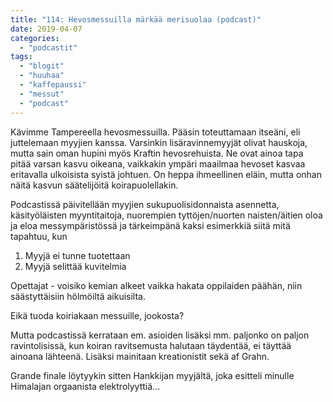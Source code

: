```yaml
---
title: "114: Hevosmessuilla märkää merisuolaa (podcast)"
date: 2019-04-07
categories: 
  - "podcastit"
tags: 
  - "blogit"
  - "huuhaa"
  - "kaffepaussi"
  - "messut"
  - "podcast"
---
```


Kävimme Tampereella hevosmessuilla. Pääsin toteuttamaan itseäni, eli juttelemaan myyjien kanssa. Varsinkin lisäravinnemyyjät olivat hauskoja, mutta sain oman hupini myös Kraftin hevosrehuista. Ne ovat ainoa tapa pitää varsan kasvu oikeana, vaikkakin ympäri maailmaa hevoset kasvaa eritavalla ulkoisista syistä johtuen. On heppa ihmeellinen eläin, mutta onhan näitä kasvun säätelijöitä koirapuolellakin.

<!--more-->

Podcastissä päivitellään myyjien sukupuolisidonnaista asennetta, käsityöläisten myyntitaitoja, nuorempien tyttöjen/nuorten naisten/äitien oloa ja eloa messympäristössä ja tärkeimpänä kaksi esimerkkiä siitä mitä tapahtuu, kun

1. Myyjä ei tunne tuotettaan
2. Myyjä selittää kuvitelmia

Opettajat - voisiko kemian alkeet vaikka hakata oppilaiden päähän, niin säästyttäisiin hölmöiltä aikuisilta.

Eikä tuoda koiriakaan messuille, jookosta?

Mutta podcastissä kerrataan em. asioiden lisäksi mm. paljonko on paljon ravintolisissä, kun koiran ravitsemusta halutaan täydentää, ei täyttää ainoana lähteenä. Lisäksi mainitaan kreationistit sekä af Grahn.

Grande finale löytyykin sitten Hankkijan myyjältä, joka esitteli minulle Himalajan orgaanista elektrolyyttiä...
